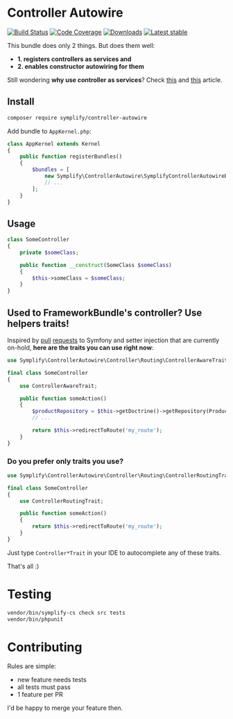 # Controller Autowire

[![Build Status](https://img.shields.io/travis/Symplify/ControllerAutowire.svg?style=flat-square)](https://travis-ci.org/Symplify/ControllerAutowire)
[![Code Coverage](https://img.shields.io/scrutinizer/coverage/g/Symplify/ControllerAutowire.svg?style=flat-square)](https://scrutinizer-ci.com/g/Symplify/ControllerAutowire)
[![Downloads](https://img.shields.io/packagist/dt/symplify/controller-autowire.svg?style=flat-square)](https://packagist.org/packages/symplify/controller-autowire)
[![Latest stable](https://img.shields.io/packagist/v/symplify/controller-autowire.svg?style=flat-square)](https://packagist.org/packages/symplify/controller-autowire)


This bundle does only 2 things. But does them well:

- **1. registers controllers as services and**
- **2. enables constructor autowiring for them**


Still wondering **why use controller as services**? Check [this](http://richardmiller.co.uk/2011/04/15/symfony2-controller-as-service) and
[this](http://php-and-symfony.matthiasnoback.nl/2014/06/how-to-create-framework-independent-controllers/) article.

## Install

```bash
composer require symplify/controller-autowire
```

Add bundle to `AppKernel.php`:

```php
class AppKernel extends Kernel
{
    public function registerBundles()
    {
        $bundles = [
            new Symplify\ControllerAutowire\SymplifyControllerAutowireBundle(),
            // ...
        ];
    }
}
```


## Usage

```php
class SomeController
{
    private $someClass;

    public function __construct(SomeClass $someClass)
    {
        $this->someClass = $someClass;
    }
}
```


## Used to FrameworkBundle's controller? Use helpers traits!

Inspired by [pull](https://github.com/symfony/symfony/pull/18193) [requests](https://github.com/symfony/symfony/pull/20493) to Symfony and setter injection that are currently on-hold, **here are the traits you can use right now**:

```php
use Symplify\ControllerAutowire\Controller\Routing\ControllerAwareTrait;

final class SomeController
{
    use ControllerAwareTrait;

    public function someAction()
    {
        $productRepository = $this->getDoctrine()->getRepository(Product::class);
        // ...

        return $this->redirectToRoute('my_route');
    }
}
```
 

### Do you prefer only traits you use?
 
```php
use Symplify\ControllerAutowire\Controller\Routing\ControllerRoutingTrait;

final class SomeController
{
    use ControllerRoutingTrait;

    public function someAction()
    {
        return $this->redirectToRoute('my_route');
    }
}
```

Just type `Controller*Trait` in your IDE to autocomplete any of these traits.


That's all :)


# Testing

```bash
vendor/bin/symplify-cs check src tests
vendor/bin/phpunit
```


# Contributing

Rules are simple:

- new feature needs tests
- all tests must pass
- 1 feature per PR

I'd be happy to merge your feature then.
